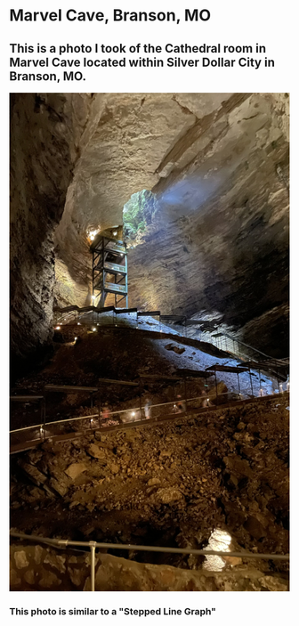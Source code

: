 # Marvel Cave, Branson, MO
## This is a photo I took of the Cathedral room in Marvel Cave located within Silver Dollar City in Branson, MO. 
![Cathedral Room in Marvel Cave that shows the long winding staircase descending into the bottom of the room. The stair case has a roof that looks similar to a Stepped Line Graph".](CavePhotoSteppedLineGraph.JPEG)  

### This photo is similar to a "Stepped Line Graph"
